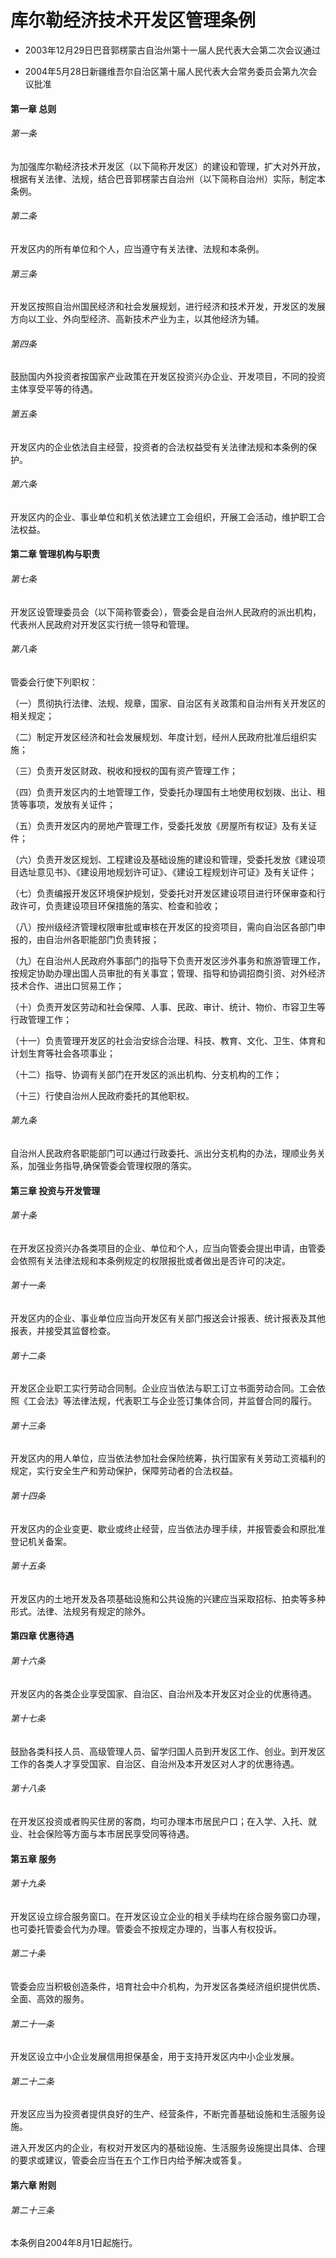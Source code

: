 # 库尔勒经济技术开发区管理条例

- 2003年12月29日巴音郭楞蒙古自治州第十一届人民代表大会第二次会议通过

- 2004年5月28日新疆维吾尔自治区第十届人民代表大会常务委员会第九次会议批准

<!-- INFO END -->

#### 第一章 总则

###### 第一条

为加强库尔勒经济技术开发区（以下简称开发区）的建设和管理，扩大对外开放，根据有关法律、法规，结合巴音郭楞蒙古自治州（以下简称自治州）实际，制定本条例。

###### 第二条

开发区内的所有单位和个人，应当遵守有关法律、法规和本条例。

###### 第三条

开发区按照自治州国民经济和社会发展规划，进行经济和技术开发，开发区的发展方向以工业、外向型经济、高新技术产业为主，以其他经济为辅。

###### 第四条

鼓励国内外投资者按国家产业政策在开发区投资兴办企业、开发项目，不同的投资主体享受平等的待遇。

###### 第五条

开发区内的企业依法自主经营，投资者的合法权益受有关法律法规和本条例的保护。

###### 第六条

开发区内的企业、事业单位和机关依法建立工会组织，开展工会活动，维护职工合法权益。

#### 第二章 管理机构与职责

###### 第七条

开发区设管理委员会（以下简称管委会），管委会是自治州人民政府的派出机构，代表州人民政府对开发区实行统一领导和管理。

###### 第八条

管委会行使下列职权：

（一）贯彻执行法律、法规、规章，国家、自治区有关政策和自治州有关开发区的相关规定；

（二）制定开发区经济和社会发展规划、年度计划，经州人民政府批准后组织实施；

（三）负责开发区财政、税收和授权的国有资产管理工作；

（四）负责开发区内的土地管理工作，受委托办理国有土地使用权划拨、出让、租赁等事项，发放有关证件；

（五）负责开发区内的房地产管理工作，受委托发放《房屋所有权证》及有关证件；

（六）负责开发区规划、工程建设及基础设施的建设和管理，受委托发放《建设项目选址意见书》、《建设用地规划许可证》、《建设工程规划许可证》及有关证件；

（七）负责编报开发区环境保护规划，受委托对开发区建设项目进行环保审查和行政许可，负责建设项目环保措施的落实、检查和验收；

（八）按州级经济管理权限审批或审核在开发区的投资项目，需向自治区各部门申报的，由自治州各职能部门负责转报；

（九）在自治州人民政府外事部门的指导下负责开发区涉外事务和旅游管理工作，按规定协助办理出国人员审批的有关事宜；管理、指导和协调招商引资、对外经济技术合作、进出口贸易工作；

（十）负责开发区劳动和社会保障、人事、民政、审计、统计、物价、市容卫生等行政管理工作；

（十一）负责管理开发区的社会治安综合治理、科技、教育、文化、卫生、体育和计划生育等社会各项事业；

（十二）指导、协调有关部门在开发区的派出机构、分支机构的工作；

（十三）行使自治州人民政府委托的其他职权。

###### 第九条

自治州人民政府各职能部门可以通过行政委托、派出分支机构的办法，理顺业务关系，加强业务指导,确保管委会管理权限的落实。

#### 第三章 投资与开发管理

###### 第十条

在开发区投资兴办各类项目的企业、单位和个人，应当向管委会提出申请，由管委会依照有关法律法规和本条例规定的权限报批或者做出是否许可的决定。

###### 第十一条

开发区内的企业、事业单位应当向开发区有关部门报送会计报表、统计报表及其他报表，并接受其监督检查。

###### 第十二条

开发区企业职工实行劳动合同制。企业应当依法与职工订立书面劳动合同。工会依照《工会法》等法律法规，代表职工与企业签订集体合同，并监督合同的履行。

###### 第十三条

开发区内的用人单位，应当依法参加社会保险统筹，执行国家有关劳动工资福利的规定，实行安全生产和劳动保护，保障劳动者的合法权益。

###### 第十四条

开发区内的企业变更、歇业或终止经营，应当依法办理手续，并报管委会和原批准登记机关备案。

###### 第十五条

开发区内的土地开发及各项基础设施和公共设施的兴建应当采取招标、拍卖等多种形式。法律、法规另有规定的除外。

#### 第四章 优惠待遇

###### 第十六条

开发区内的各类企业享受国家、自治区、自治州及本开发区对企业的优惠待遇。

###### 第十七条

鼓励各类科技人员、高级管理人员、留学归国人员到开发区工作、创业。到开发区工作的各类人才享受国家、自治区、自治州及本开发区对人才的优惠待遇。

###### 第十八条

在开发区投资或者购买住房的客商，均可办理本市居民户口；在入学、入托、就业、社会保险等方面与本市居民享受同等待遇。

#### 第五章 服务

###### 第十九条

开发区设立综合服务窗口。在开发区设立企业的相关手续均在综合服务窗口办理，也可委托管委会代为办理。管委会不按规定办理的，当事人有权投诉。

###### 第二十条

管委会应当积极创造条件，培育社会中介机构，为开发区各类经济组织提供优质、全面、高效的服务。

###### 第二十一条

开发区设立中小企业发展信用担保基金，用于支持开发区内中小企业发展。

###### 第二十二条

开发区应当为投资者提供良好的生产、经营条件，不断完善基础设施和生活服务设施。

进入开发区内的企业，有权对开发区内的基础设施、生活服务设施提出具体、合理的要求或建议，管委会应当在五个工作日内给予解决或答复。

#### 第六章 附则

###### 第二十三条

本条例自2004年8月1日起施行。
